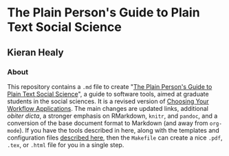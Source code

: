 # The Plain Person's Guide to Plain Text Social Science
## Kieran Healy

###  About

This repository contains a `.md` file to create "[The Plain Person's Guide to Plain Text Social Science](http://kieranhealy.org/files/misc/plain-person-text.pdf)", a guide to software tools, aimed at graduate students in the social sciences. It is a revised version of [Choosing Your Workflow Applications](http://www.kieranhealy.org/files/misc/workflow-apps.pdf). The main changes are updated links, additional *obiter dicta*, a stronger emphasis on RMarkdown, `knitr`, and `pandoc`, and a conversion of the base document format to Markdown (and away from `org-mode`). If you have the tools described in here, along with the templates and configuration files [described here](http://www.kieranhealy.org/resources.html), then the `Makefile` can create a nice `.pdf`, `.tex`, or `.html` file for you in a single step.
